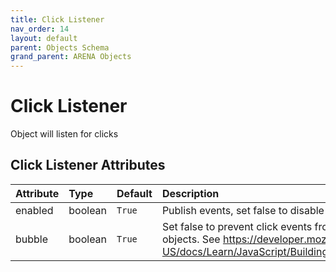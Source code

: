 ```yaml
---
title: Click Listener
nav_order: 14
layout: default
parent: Objects Schema
grand_parent: ARENA Objects
---
```


<!--CAUTION: This file is autogenerated from https://github.com/arenaxr/arena-schemas. Changes made here may be overwritten.-->


Click Listener
==============


Object will listen for clicks

Click Listener Attributes
--------------------------

|Attribute|Type|Default|Description|Required|
| :--- | :--- | :--- | :--- | :--- |
|enabled|boolean|```True```|Publish events, set false to disable|Yes|
|bubble|boolean|```True```|Set false to prevent click events from bubbling up to parent objects. See https://developer.mozilla.org/en-US/docs/Learn/JavaScript/Building_blocks/Events#event_bubbling|Yes|
